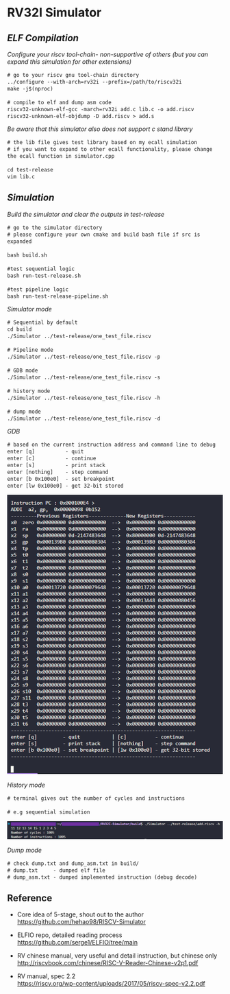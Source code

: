 # RV32I Simulator 

## *ELF Compilation* 
  
*Configure your riscv tool-chain- non-supportive of others (but you can expand this simulation for other extensions)*

```
# go to your riscv gnu tool-chain directory
../configure --with-arch=rv32i --prefix=/path/to/riscv32i
make -j$(nproc)

# compile to elf and dump asm code
riscv32-unknown-elf-gcc -march=rv32i add.c lib.c -o add.riscv
riscv32-unknown-elf-objdump -D add.riscv > add.s

```   
*Be aware that this simulator also does not support c stand library*
```
# the lib file gives test library based on my ecall simulation
# if you want to expand to other ecall functionality, please change the ecall function in simulator.cpp

cd test-release
vim lib.c
```


## *Simulation*
*Build the simulator and clear the outputs in test-release*
```
# go to the simulator directory
# please configure your own cmake and build bash file if src is expanded

bash build.sh

#test sequential logic
bash run-test-release.sh

#test pipeline logic
bash run-test-release-pipeline.sh

```

*Simulator mode*  
```
# Sequential by default
cd build
./Simulator ../test-release/one_test_file.riscv

# Pipeline mode 
./Simulator ../test-release/one_test_file.riscv -p

# GDB mode 
./Simulator ../test-release/one_test_file.riscv -s

# history mode
./Simulator ../test-release/one_test_file.riscv -h

# dump mode
./Simulator ../test-release/one_test_file.riscv -d
```

*GDB*
```
# based on the current instruction address and command line to debug
enter [q]          - quit
enter [c]          - continue
enter [s]          - print stack
enter [nothing]    - step command
enter [b 0x100e0]  - set breakpoint 
enter [lw 0x100e0] - get 32-bit stored
```


![alt text](doc/image.png)


*History mode*
```
# terminal gives out the number of cycles and instructions

# e.g sequential simulation

```
![alt text](doc/image-1.png)


*Dump mode*
```
# check dump.txt and dump_asm.txt in build/
# dump.txt     - dumped elf file
# dump_asm.txt - dumped implemented instruction (debug decode)
```

## Reference
- Core idea of 5-stage, shout out to the author  
<https://github.com/hehao98/RISCV-Simulator>

- ELFIO repo, detailed reading process  
<https://github.com/serge1/ELFIO/tree/main>

- RV chinese manual, very useful and detail instruction, but chinese only  
<http://riscvbook.com/chinese/RISC-V-Reader-Chinese-v2p1.pdf>

- RV manual, spec 2.2  
<https://riscv.org/wp-content/uploads/2017/05/riscv-spec-v2.2.pdf>